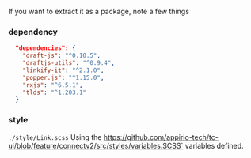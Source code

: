  If you want to extract it as a package, note a few things

###  dependency

```json
  "dependencies": {
    "draft-js": "^0.10.5",
    "draftjs-utils": "^0.9.4",
    "linkify-it": "^2.1.0",
    "popper.js": "^1.15.0",
    "rxjs": "^6.5.1",
    "tlds": "^1.203.1"
  }
```

### style

`./style/Link.scss` Using the https://github.com/appirio-tech/tc-ui/blob/feature/connectv2/src/styles/variables.SCSS` variables defined.

